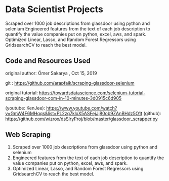 # Data Scientist Projects

Scraped over 1000 job descriptions from glassdoor using python and selenium
Engineered features from the text of each job description to quantify the value companies put on python, excel, aws, and spark.
Optimized Linear, Lasso, and Random Forest Regressors using GridsearchCV to reach the best model.


## Code and Resources Used
original author: Ömer Sakarya , Oct 15, 2019

git : https://github.com/arapfaik/scraping-glassdoor-selenium

original tutorial: https://towardsdatascience.com/selenium-tutorial-scraping-glassdoor-com-in-10-minutes-3d0915c6d905

(youtube: KenJee): https://www.youtube.com/watch?v=GmW4F6MHqqs&list=PL2zq7klxX5ASFejJj80ob9ZAnBHdz5O1t
(github): https://github.com/wizrox/dsSlryProj/blob/master/glassdoor_scrapper.py

## Web Scraping
1. Scraped over 1000 job descriptions from glassdoor using python and selenium
2. Engineered features from the text of each job description to quantify the value companies put on python, excel, aws, and spark.
3. Optimized Linear, Lasso, and Random Forest Regressors using GridsearchCV to reach the best model.
